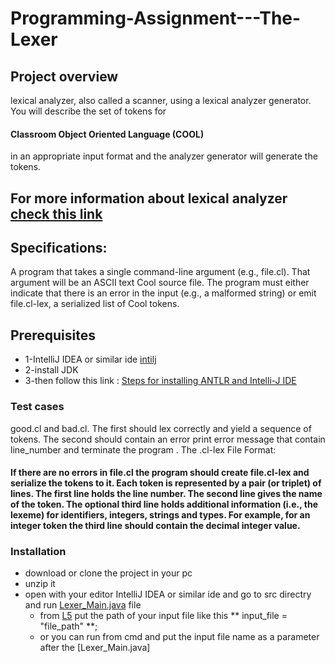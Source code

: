 # Programming-Assignment---The-Lexer
## Project overview
 lexical analyzer, also called a scanner, using a lexical analyzer generator. You will describe the set of tokens for
 #### Classroom Object Oriented Language (COOL)
 in an appropriate input format and the analyzer generator will generate the tokens.
 ## For more information about lexical analyzer [check this link](https://www.tutorialspoint.com/compiler_design/compiler_design_lexical_analysis.htm)
 ## Specifications:
 A program that takes a single command-line argument (e.g., file.cl). That argument will be an ASCII text Cool source file. The program must either indicate that there is an error in the input (e.g., a malformed string) or emit file.cl-lex, a serialized list of Cool tokens.

## Prerequisites
* 1-IntelliJ IDEA  or similar ide [intilj](https://www.jetbrains.com/idea/download/#section=windows)
* 2-install JDK 
* 3-then follow this link : [Steps for installing ANTLR and Intelli-J IDE
](https://docs.google.com/document/d/1LZq93o6nc8j_m212T5monJFApjqdmuyK8uvRKLwuCok/edit)

###  Test cases 
good.cl and bad.cl. The first should lex correctly and yield a sequence of tokens. The second should contain an error  print error message
 that contain line_number and terminate the program .
 The .cl-lex File Format:
#### If there are no errors in file.cl the  program should create file.cl-lex and serialize the tokens to it. Each token is represented by a pair (or triplet) of lines. The first line holds the line number. The second line gives the name of the token. The optional third line holds additional information (i.e., the lexeme) for identifiers, integers, strings and types. For example, for an integer token the third line should contain the decimal integer value.
### Installation
 * download or clone the project in your pc 
 * unzip it
 * open with your editor IntelliJ IDEA  or similar ide  and go to src directry and run [Lexer_Main.java](https://github.com/Esraa22M/Lexical_Analyzer1/blob/master/src/Lexer_Main.java) file
    * from [L5](https://github.com/Esraa22M/Lexical_Analyzer1/blob/master/src/Lexer_Main.java#L5) put the path of your input file 
      like this ** input_file = \"file_path\" **;
     * or you can run from cmd and put the input file name as a parameter after the [Lexer_Main.java]
 



